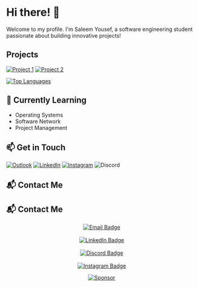 # Hi there! 👋
Welcome to my profile. I'm Saleem Yousef, a software engineering student passionate about building innovative projects!

## Projects
[![Project 1](https://img.shields.io/badge/GitHub-LeafyLodge-blue?logo=github)](https://github.com/Arikatakur/LeafyLodge) [![Project 2](https://img.shields.io/badge/GitHub-Network%20Transmission%20Simulator-green?logo=github)](https://github.com/Arikatakur/Network-Transmission-Simulator)

[![Top Languages](https://github-readme-stats.vercel.app/api/top-langs/?username=Arikatakur&layout=compact&theme=dark)](https://github.com/Arikatakur)



## 🌱 Currently Learning
- Operating Systems
- Software Network
- Project Management

## 📫 Get in Touch
   [![Outlook](https://img.shields.io/badge/Outlook-blue?style=flat&logo=microsoft-outlook&logoColor=white)](mailto:saleemcollege@hotmail.com)  [![LinkedIn](https://img.shields.io/badge/LinkedIn-Saleem-blue?logo=linkedin)](https://www.linkedin.com/in/saleemyousef/) [![Instagram](https://img.shields.io/badge/Instagram-Follow-red?style=flat&logo=instagram&logoColor=white)](https://www.instagram.com/saleemyousef/) ![Discord](https://img.shields.io/badge/meryio-7289DA?style=flat&logo=discord&logoColor=white)

## 📬 Contact Me

## 📬 Contact Me

<div align="center">

  <a href="mailto:your-email@outlook.com">
    <img src="https://img.shields.io/badge/Outlook-Email_Me-blue?style=for-the-badge&logo=microsoft-outlook&logoColor=white" alt="Email Badge">
  </a>
  <br><br>
  <a href="https://www.linkedin.com/in/your-profile/">
    <img src="https://img.shields.io/badge/LinkedIn-Connect-blue?style=for-the-badge&logo=linkedin&logoColor=white" alt="LinkedIn Badge">
  </a>
  <br><br>
  <a href="https://discord.com">
    <img src="https://img.shields.io/badge/Discord-YourUsername%231234-7289DA?style=for-the-badge&logo=discord&logoColor=white" alt="Discord Badge">
  </a>
  <br><br>
  <a href="https://www.instagram.com/yourusername/">
    <img src="https://img.shields.io/badge/Instagram-Follow-blueviolet?style=for-the-badge&logo=instagram&logoColor=white" alt="Instagram Badge">
  </a>

</div>



 <div align="center">

[![Sponsor](https://img.shields.io/badge/Sponsor%20Me-❤-red)](https://github.com/sponsors/Arikatakur)  
</div>
